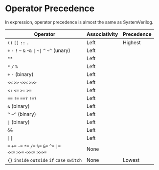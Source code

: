 # Operator Precedence

In expression, operator precedence is almost the same as SystemVerilog.

|Operator                                                                              |Associativity|Precedence|
|--------------------------------------------------------------------------------------|-------------|----------|
|`()` `[]` `::` `.`                                                                    |Left         |Highest   |
|`+` `-` `!` `~` `&` `~&` <code>\|</code> <code>~\|</code> `^` `~^` (unary)            |Left         |          |
|`**`                                                                                  |Left         |          |
|`*` `/` `%`                                                                           |Left         |          |
|`+` `-` (binary)                                                                      |Left         |          |
|`<<` `>>` `<<<` `>>>`                                                                 |Left         |          |
|`<:` `<=` `>:` `>=`                                                                   |Left         |          |
|`==` `!=` `==?` `!=?`                                                                 |Left         |          |
|`&` (binary)                                                                          |Left         |          |
|`^` `~^` (binary)                                                                     |Left         |          |
|<code>\|</code> (binary)                                                              |Left         |          |
|`&&`                                                                                  |Left         |          |
|<code>\|\|</code>                                                                     |Left         |          |
|`=` `+=` `-=` `*=` `/=` `%=` `&=` `^=` <code>\|=</code> <br> `<<=` `>>=` `<<<=` `>>>=`|None         |          |
|`{}` `inside` `outside` `if` `case` `switch`                                          |None         |Lowest    |
